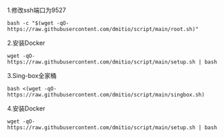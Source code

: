 1.修改ssh端口为9527
```
bash -c "$(wget -qO- https://raw.githubusercontent.com/dmitio/script/main/root.sh)"
```

2.安装Docker
```
wget -qO- https://raw.githubusercontent.com/dmitio/script/main/setup.sh | bash

```
3.Sing-box全家桶
```
bash <(wget -qO- https://raw.githubusercontent.com/dmitio/script/main/singbox.sh)

```
4.安装Docker
```
wget -qO- https://raw.githubusercontent.com/dmitio/script/main/setup.sh | bash

```
